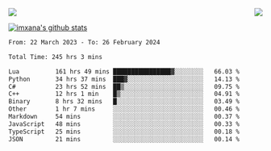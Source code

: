 <p>
  <a href="https://count.getloli.com/"><img src="https://count.getloli.com/get/@xana.readme?theme=moebooru-h"></a>
  <img src="https://weather-icon.journeyad.repl.co/@hangzhou?v=1" align="right">
</p>


<a href="https://github.com/imxana"><img align="center" src="https://github-readme-stats.vercel.app/api?username=imxana&show_icons=true&include_all_commits=true&hide_border=tru&custom_title=imxana%27s%20Github%20Stats" alt="imxana's github stats" /></a> 

<!--START_SECTION:waka-->

```txt
From: 22 March 2023 - To: 26 February 2024

Total Time: 245 hrs 3 mins

Lua          161 hrs 49 mins ████████████████▓░░░░░░░░   66.03 %
Python       34 hrs 37 mins  ███▓░░░░░░░░░░░░░░░░░░░░░   14.13 %
C#           23 hrs 52 mins  ██▒░░░░░░░░░░░░░░░░░░░░░░   09.75 %
C++          12 hrs 1 min    █▒░░░░░░░░░░░░░░░░░░░░░░░   04.91 %
Binary       8 hrs 32 mins   █░░░░░░░░░░░░░░░░░░░░░░░░   03.49 %
Other        1 hr 7 mins     ░░░░░░░░░░░░░░░░░░░░░░░░░   00.46 %
Markdown     54 mins         ░░░░░░░░░░░░░░░░░░░░░░░░░   00.37 %
JavaScript   48 mins         ░░░░░░░░░░░░░░░░░░░░░░░░░   00.33 %
TypeScript   25 mins         ░░░░░░░░░░░░░░░░░░░░░░░░░   00.18 %
JSON         21 mins         ░░░░░░░░░░░░░░░░░░░░░░░░░   00.14 %
```

<!--END_SECTION:waka-->
